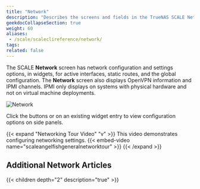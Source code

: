 ```yaml
---
title: "Network"
description: "Describes the screens and fields in the TrueNAS SCALE Network section."
geekdocCollapseSection: true
weight: 60
aliases: 
 - /scale/scaleclireference/network/
tags:
related: false
---
```


The SCALE **Network** screen has network configuration and settings options, in widgets, for active interfaces, static routes, and the global configuration. 
The **Network** screen also displays OpenVPN information and IPMI channels. IPMI only displays on systems with physical hardware and not on virtual machine deployments.

![Network](/images/SCALE/Network/Network.png "SCALE Network Page")

Click the buttons or on an existing widget entry to view configuration options on side panels.

{{< expand "Networking Tour Video" "v" >}}
This video demonstrates configuring networking settings.
{{< embed-video name="scaleangelfishgeneralnetworktour" >}}
{{< /expand >}}

<div class="noprint">

## Additional Network Articles

{{< children depth="2" description="true" >}}

</div>
